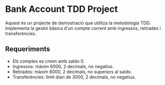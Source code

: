 # Bank Account TDD Project

Aquest és un projecte de demostració que utilitza la metodologia TDD. 
Implementa la gestió bàsica d'un compte corrent amb ingressos, retirades i transferències.
## Requeriments

- Els comptes es creen amb saldo 0.
- Ingressos: màxim 6000, 2 decimals, no negatius.
- Retirades: màxim 6000, 2 decimals, no superiors al saldo.
- Transferències: límit diari de 3000, 2 decimals, no negatius.



